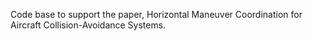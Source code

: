 Code base to support the paper, Horizontal Maneuver Coordination for Aircraft Collision-Avoidance Systems.

